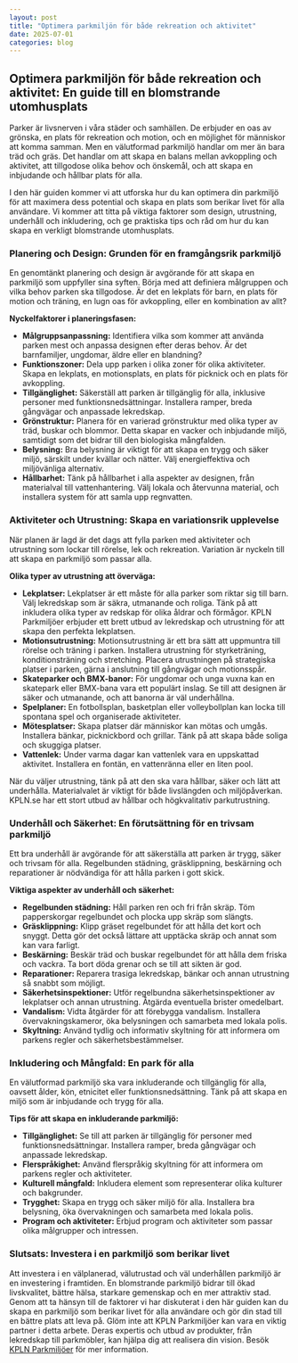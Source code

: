 ```yaml
---
layout: post
title: "Optimera parkmiljön för både rekreation och aktivitet"
date: 2025-07-01
categories: blog
---
```


## Optimera parkmiljön för både rekreation och aktivitet: En guide till en blomstrande utomhusplats

Parker är livsnerven i våra städer och samhällen. De erbjuder en oas av grönska, en plats för rekreation och motion, och en möjlighet för människor att komma samman. Men en välutformad parkmiljö handlar om mer än bara träd och gräs. Det handlar om att skapa en balans mellan avkoppling och aktivitet, att tillgodose olika behov och önskemål, och att skapa en inbjudande och hållbar plats för alla.

I den här guiden kommer vi att utforska hur du kan optimera din parkmiljö för att maximera dess potential och skapa en plats som berikar livet för alla användare. Vi kommer att titta på viktiga faktorer som design, utrustning, underhåll och inkludering, och ge praktiska tips och råd om hur du kan skapa en verkligt blomstrande utomhusplats.

### Planering och Design: Grunden för en framgångsrik parkmiljö

En genomtänkt planering och design är avgörande för att skapa en parkmiljö som uppfyller sina syften. Börja med att definiera målgruppen och vilka behov parken ska tillgodose. Är det en lekplats för barn, en plats för motion och träning, en lugn oas för avkoppling, eller en kombination av allt?

**Nyckelfaktorer i planeringsfasen:**

*   **Målgruppsanpassning:** Identifiera vilka som kommer att använda parken mest och anpassa designen efter deras behov. Är det barnfamiljer, ungdomar, äldre eller en blandning?
*   **Funktionszoner:** Dela upp parken i olika zoner för olika aktiviteter. Skapa en lekplats, en motionsplats, en plats för picknick och en plats för avkoppling.
*   **Tillgänglighet:** Säkerställ att parken är tillgänglig för alla, inklusive personer med funktionsnedsättningar. Installera ramper, breda gångvägar och anpassade lekredskap.
*   **Grönstruktur:** Planera för en varierad grönstruktur med olika typer av träd, buskar och blommor. Detta skapar en vacker och inbjudande miljö, samtidigt som det bidrar till den biologiska mångfalden.
*   **Belysning:** Bra belysning är viktigt för att skapa en trygg och säker miljö, särskilt under kvällar och nätter. Välj energieffektiva och miljövänliga alternativ.
*   **Hållbarhet:** Tänk på hållbarhet i alla aspekter av designen, från materialval till vattenhantering. Välj lokala och återvunna material, och installera system för att samla upp regnvatten.

### Aktiviteter och Utrustning: Skapa en variationsrik upplevelse

När planen är lagd är det dags att fylla parken med aktiviteter och utrustning som lockar till rörelse, lek och rekreation. Variation är nyckeln till att skapa en parkmiljö som passar alla.

**Olika typer av utrustning att överväga:**

*   **Lekplatser:** Lekplatser är ett måste för alla parker som riktar sig till barn. Välj lekredskap som är säkra, utmanande och roliga. Tänk på att inkludera olika typer av redskap för olika åldrar och förmågor. KPLN Parkmiljöer erbjuder ett brett utbud av lekredskap och utrustning för att skapa den perfekta lekplatsen.
*   **Motionsutrustning:** Motionsutrustning är ett bra sätt att uppmuntra till rörelse och träning i parken. Installera utrustning för styrketräning, konditionsträning och stretching. Placera utrustningen på strategiska platser i parken, gärna i anslutning till gångvägar och motionsspår.
*   **Skateparker och BMX-banor:** För ungdomar och unga vuxna kan en skatepark eller BMX-bana vara ett populärt inslag. Se till att designen är säker och utmanande, och att banorna är väl underhållna.
*   **Spelplaner:** En fotbollsplan, basketplan eller volleybollplan kan locka till spontana spel och organiserade aktiviteter.
*   **Mötesplatser:** Skapa platser där människor kan mötas och umgås. Installera bänkar, picknickbord och grillar. Tänk på att skapa både soliga och skuggiga platser.
*   **Vattenlek:** Under varma dagar kan vattenlek vara en uppskattad aktivitet. Installera en fontän, en vattenränna eller en liten pool.

När du väljer utrustning, tänk på att den ska vara hållbar, säker och lätt att underhålla. Materialvalet är viktigt för både livslängden och miljöpåverkan. KPLN.se har ett stort utbud av hållbar och högkvalitativ parkutrustning.

### Underhåll och Säkerhet: En förutsättning för en trivsam parkmiljö

Ett bra underhåll är avgörande för att säkerställa att parken är trygg, säker och trivsam för alla. Regelbunden städning, gräsklippning, beskärning och reparationer är nödvändiga för att hålla parken i gott skick.

**Viktiga aspekter av underhåll och säkerhet:**

*   **Regelbunden städning:** Håll parken ren och fri från skräp. Töm papperskorgar regelbundet och plocka upp skräp som slängts.
*   **Gräsklippning:** Klipp gräset regelbundet för att hålla det kort och snyggt. Detta gör det också lättare att upptäcka skräp och annat som kan vara farligt.
*   **Beskärning:** Beskär träd och buskar regelbundet för att hålla dem friska och vackra. Ta bort döda grenar och se till att sikten är god.
*   **Reparationer:** Reparera trasiga lekredskap, bänkar och annan utrustning så snabbt som möjligt.
*   **Säkerhetsinspektioner:** Utför regelbundna säkerhetsinspektioner av lekplatser och annan utrustning. Åtgärda eventuella brister omedelbart.
*   **Vandalism:** Vidta åtgärder för att förebygga vandalism. Installera övervakningskameror, öka belysningen och samarbeta med lokala polis.
*   **Skyltning:** Använd tydlig och informativ skyltning för att informera om parkens regler och säkerhetsbestämmelser.

### Inkludering och Mångfald: En park för alla

En välutformad parkmiljö ska vara inkluderande och tillgänglig för alla, oavsett ålder, kön, etnicitet eller funktionsnedsättning. Tänk på att skapa en miljö som är inbjudande och trygg för alla.

**Tips för att skapa en inkluderande parkmiljö:**

*   **Tillgänglighet:** Se till att parken är tillgänglig för personer med funktionsnedsättningar. Installera ramper, breda gångvägar och anpassade lekredskap.
*   **Flerspråkighet:** Använd flerspråkig skyltning för att informera om parkens regler och aktiviteter.
*   **Kulturell mångfald:** Inkludera element som representerar olika kulturer och bakgrunder.
*   **Trygghet:** Skapa en trygg och säker miljö för alla. Installera bra belysning, öka övervakningen och samarbeta med lokala polis.
*   **Program och aktiviteter:** Erbjud program och aktiviteter som passar olika målgrupper och intressen.

### Slutsats: Investera i en parkmiljö som berikar livet

Att investera i en välplanerad, välutrustad och väl underhållen parkmiljö är en investering i framtiden. En blomstrande parkmiljö bidrar till ökad livskvalitet, bättre hälsa, starkare gemenskap och en mer attraktiv stad. Genom att ta hänsyn till de faktorer vi har diskuterat i den här guiden kan du skapa en parkmiljö som berikar livet för alla användare och gör din stad till en bättre plats att leva på. Glöm inte att KPLN Parkmiljöer kan vara en viktig partner i detta arbete. Deras expertis och utbud av produkter, från lekredskap till parkmöbler, kan hjälpa dig att realisera din vision. Besök [KPLN Parkmiljöer](https://www.kpln.se/category/parkmiljoter) för mer information.
